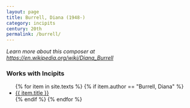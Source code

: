 ```yaml
---
layout: page
title: Burrell, Diana (1948-)
category: incipits
century: 20th
permalink: /burrell/
---
```


*Learn more about this composer at <a href="https://en.wikipedia.org/wiki/Diana_Burrell" target="_blank">https://en.wikipedia.org/wiki/Diana_Burrell</a>*
<br/>

### Works with Incipits
<ul class="texts">
    {% for item in site.texts %}
      {% if item.author == "Burrell, Diana" %}
          <li class="text-title">
          <a href="{{ site.baseurl }}{{ item.url }}">
        {{ item.title }}
              </a>
    </li>
      {% endif %}
    {% endfor %}
</ul>